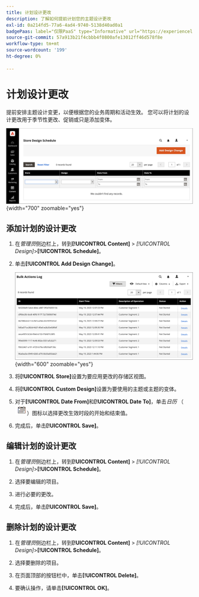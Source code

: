 ```yaml
---
title: 计划设计更改
description: 了解如何提前计划您的主题设计更改
exl-id: 0a214fd5-77a6-4ad4-9740-5138d40ad0a1
badgePaas: label="仅限PaaS" type="Informative" url="https://experienceleague.adobe.com/en/docs/commerce/user-guides/product-solutions" tooltip="仅适用于云项目(Adobe管理的PaaS基础架构)和内部部署项目上的Adobe Commerce 。"
source-git-commit: 57a913b21f4cbbb4f0800afe13012ff46d578f8e
workflow-type: tm+mt
source-wordcount: '199'
ht-degree: 0%

---
```


# 计划设计更改

提前安排主题设计变更，以便根据您的业务周期和活动生效。 您可以将计划的设计更改用于季节性更改、促销或只是添加变体。

![计划的设计更改](./assets/design-schedule.png){width="700" zoomable="yes"}

## 添加计划的设计更改

1. 在&#x200B;_管理员_&#x200B;侧边栏上，转到&#x200B;**[!UICONTROL Content]** > _[!UICONTROL Design]_>**[!UICONTROL Schedule]**。

1. 单击&#x200B;**[!UICONTROL Add Design Change]**。

   ![新商店设计更改设置](./assets/design-schedule-change-new.png){width="600" zoomable="yes"}

1. 将&#x200B;**[!UICONTROL Store]**&#x200B;设置为要应用更改的存储区视图。

1. 将&#x200B;**[!UICONTROL Custom Design]**&#x200B;设置为要使用的主题或主题的变体。

1. 对于&#x200B;**[!UICONTROL Date From]**&#x200B;和&#x200B;**[!UICONTROL Date To]**，单击&#x200B;_日历_ （![日历图标](../assets/icon-calendar.png)）图标以选择更改生效时段的开始和结束值。

1. 完成后，单击&#x200B;**[!UICONTROL Save]**。

## 编辑计划的设计更改

1. 在&#x200B;_管理员_&#x200B;侧边栏上，转到&#x200B;**[!UICONTROL Content]** > _[!UICONTROL Design]_>**[!UICONTROL Schedule]**。

1. 选择要编辑的项目。

1. 进行必要的更改。

1. 完成后，单击&#x200B;**[!UICONTROL Save]**。

## 删除计划的设计更改

1. 在&#x200B;_管理员_&#x200B;侧边栏上，转到&#x200B;**[!UICONTROL Content]** > _[!UICONTROL Design]_>**[!UICONTROL Schedule]**。

1. 选择要删除的项目。

1. 在页面顶部的按钮栏中，单击&#x200B;**[!UICONTROL Delete]**。

1. 要确认操作，请单击&#x200B;**[!UICONTROL OK]**。
